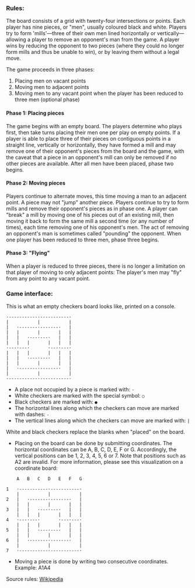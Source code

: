 ### Rules:

The board consists of a grid with twenty-four intersections or points. Each player has nine pieces, or "men", usually coloured black and white. Players try to form 'mills'—three of their own men lined horizontally or vertically—allowing a player to remove an opponent's man from the game. A player wins by reducing the opponent to two pieces (where they could no longer form mills and thus be unable to win), or by leaving them without a legal move.

The game proceeds in three phases:

1. Placing men on vacant points
2. Moving men to adjacent points
3. Moving men to any vacant point when the player has been reduced to three men (optional phase)

#### Phase 1: Placing pieces

The game begins with an empty board. The players determine who plays first, then take turns placing their men one per play on empty points. If a player is able to place three of their pieces on contiguous points in a straight line, vertically or horizontally, they have formed a mill and may remove one of their opponent's pieces from the board and the game, with the caveat that a piece in an opponent's mill can only be removed if no other pieces are available. After all men have been placed, phase two begins.

#### Phase 2: Moving pieces

Players continue to alternate moves, this time moving a man to an adjacent point. A piece may not "jump" another piece. Players continue to try to form mills and remove their opponent's pieces as in phase one. A player can "break" a mill by moving one of his pieces out of an existing mill, then moving it back to form the same mill a second time (or any number of times), each time removing one of his opponent's men. The act of removing an opponent's man is sometimes called "pounding" the opponent. When one player has been reduced to three men, phase three begins.

#### Phase 3: "Flying"

When a player is reduced to three pieces, there is no longer a limitation on that player of moving to only adjacent points: The player's men may "fly" from any point to any vacant point.

### Game interface:

This is what an empty checkers board looks like, printed on a console.

```
·-----------·-----------·
|           |           |
|   ·-------·-------·   |
|   |       |       |   |
|   |   ·---·---·   |   |
|   |   |       |   |   |
·---·---·       ·---·---·
|   |   |       |   |   |
|   |   ·---·---·   |   |
|   |       |       |   |
|   ·-------·-------·   |
|           |           |
·-----------·-----------·
```

- A place not occupied by a piece is marked with: `·`
- White checkers are marked with the special symbol: `○`
- Black checkers are marked with: `●`
- The horizontal lines along which the checkers can move are marked with dashes: `-`
- The vertical lines along which the checkers can move are marked with: `|`

White and black checkers replace the blanks when "placed" on the board.

- Placing on the board can be done by submitting coordinates. The horizontal coordinates can be A, B, C, D, E, F or G. Accordingly, the vertical positions can be 1, 2, 3, 4, 5, 6 or 7. Note that positions such as A2 are invalid. For more information, please see this visualization on a coordinate board:

```
    A   B   C   D   E   F   G
   
1   ·-----------·-----------·
    |           |           |
2   |   ·-------·-------·   |
    |   |       |       |   |
3   |   |   ·---·---·   |   |
    |   |   |       |   |   |
4   ·---·---·       ·---·---·
    |   |   |       |   |   |
5   |   |   ·---·---·   |   |
    |   |       |       |   |
6   |   ·-------·-------·   |
    |           |           |
7   ·-----------·-----------·
```

- Moving a piece is done by writing two consecutive coordinates. Example: A1A4

Source rules: [Wikipedia](https://en.wikipedia.org/wiki/Nine_men%27s_morris)
